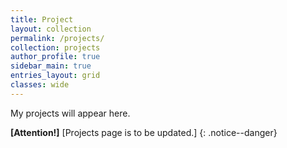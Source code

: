 ```yaml
---
title: Project
layout: collection
permalink: /projects/
collection: projects
author_profile: true
sidebar_main: true
entries_layout: grid
classes: wide
---
```


My projects will appear here.  

**[Attention!]** [Projects page is to be updated.]
{: .notice--danger}